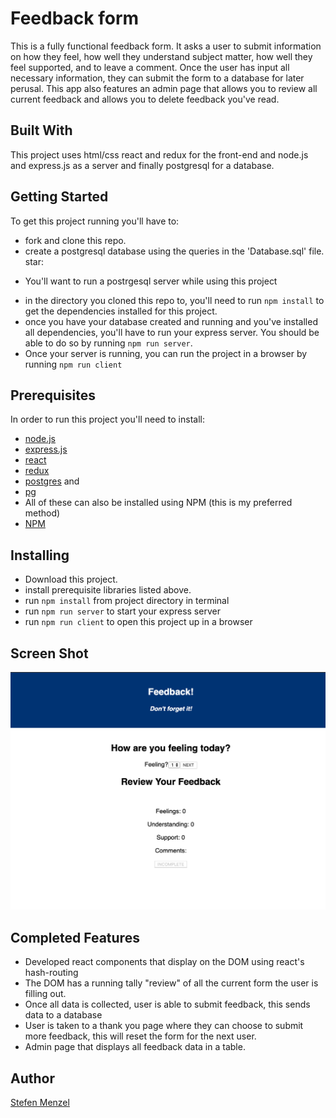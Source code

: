 # Feedback form

This is a fully functional feedback form. It asks a user to submit information on how they feel, how well they understand subject matter, how well they feel supported, and to leave a comment. Once the user has input all necessary information, they can submit the form to a database for later perusal. This app also features an admin page that allows you to review all current feedback and allows you to delete feedback you've read.

## Built With
This project uses html/css react and redux for the front-end and node.js and express.js as a server and finally postgresql for a database.

## Getting Started
To get this project running you'll have to:
* fork and clone this repo. 
* create a postgresql database using the queries in the 'Database.sql' file.
star:
- You'll want to run a postrgesql server while using this project
* in the directory you cloned this repo to, you'll need to run `npm install` to get the dependencies installed for this project.
* once you have your database created and running and you've installed all dependencies, you'll have to run your express server. You should be able to do so by running `npm run server`.
* Once your server is running, you can run the project in a browser by running `npm run client`

## Prerequisites
In order to run this project you'll need to install:

* [node.js](https://nodejs.org/en/) 
* [express.js](https://expressjs.com/) 
* [react](https://reactjs.org/) 
* [redux](https://redux.js.org/)
* [postgres](https://www.postgresql.org/) and 
* [pg](https://node-postgres.com/)
* All of these can also be installed using NPM (this is my preferred method)
* [NPM](https://www.npmjs.com/)

## Installing
* Download this project.
* install prerequisite libraries listed above.
* run `npm install` from project directory in terminal
* run `npm run server` to start your express server
* run `npm run client` to open this project up in a browser

## Screen Shot
![Screenshot](ScreenShot.png)

## Completed Features
* Developed react components that display on the DOM using react's hash-routing
* The DOM has a running tally "review" of all the current form the user is filling out.
* Once all data is collected, user is able to submit feedback, this sends data to a database
* User is taken to a thank you page where they can choose to submit more feedback, this will reset the form for the next user.
* Admin page that displays all feedback data in a table.

## Author
[Stefen Menzel](https://github.com/stefenmenzel)
